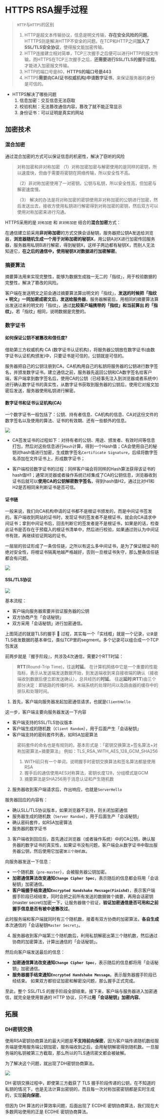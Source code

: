 # HTTPS RSA握手过程

> `HTTP`与`HTTPS`的区别
> 1. HTTP是超文本传输协议，信息是明文传输，**存在安全风险的问题**。HTTTPS则是解决HTTP不安全的问题。在TCP和HTTP之间**加入了SSL/TLS安全协议**，使得报文能加密传输。
> 2. HTTP连接建立相对简单，TCP三次握手之后便可以进行HTTP的报文传输，而HTTPS在TCP三次握手之后，**还需要进行SSL/TLS的握手过程**，才能进入加密报文传输。
> 3. HTTP的端口号是80，**HTTPS的端口号是443**
> 4. HTTPS**需要向CA(证书权威机构)申请数字证书**，来保证服务器的身份是可信的。

- HTTPS解决了哪些问题
	1. 信息加密：交互信息无法窃取
	2. 校验机制：无法篡改通信内容，篡改了就不能正常显示
	3. 身份证书：可以证明是真实的网站

## 加密技术

### 混合加密

通过混合加密的方式可以保证信息的机密性，解决了窃听的风险

> 对称加密和非对称加密
> （1）对称加密加密与解密使用的是同样的密钥，所以速度快，但由于需要将密钥在网络传输，所以安全性不高。
> 
> （2）非对称加密使用了一对密钥，公钥与私钥，所以安全性高，但加密与解密速度慢。
> 
> （3） 解决的办法是将对称加密的密钥使用非对称加密的公钥进行加密，然后发送出去，接收方使用私钥进行解密得到对称加密的密钥，然后双方可以使用对称加密来进行沟通。

HTTPS采用的是 `对称加密` 和 `非对称加密` 结合的**混合加密**方式：

在通信建立前采用**非对称加密**的方式交换会话秘钥，服务器把公钥A发送给浏览器，**浏览器随机生成一个用于对称加密的秘钥X**，用公钥A对X进行加密传回服务器，服务器用私钥B进行解密，得到秘钥X，这样子两边都有秘钥X，而别人无法知道它，**在之后的通信中，使用秘钥X对数据进行加密解密**。

### 摘要算法

摘要算法用来实现完整性，能够为数据生成独一无二的「指纹」，用于校验数据的完整性，解决了篡改的⻛险。

客户端在发送明文之前会通过摘要算法算出明文的「指纹」，**发送的时候把「指纹 + 明文」一同加密成密文后，发送给服务器**，服务器解密后，用相同的摘要算法算出发送过来的明文的「指纹」，通过**比较客户端携带的「指纹」和当前算出 的「指纹」**，若「指纹」相同，说明数据是完整的。

### 数字证书

#### 如何保证公钥不被篡改和信任度?

借助第三方权威机构 CA (数字证书认证机构)，将服务器公钥放在数字证书(由数字证书认证机构颁发)中，只要证书是可信的，公钥就是可信的。

服务器把自己的公钥注册到CA，CA机构用自己的私钥将服务器的公钥进行数字签名，并颁发数字证书。建立通信之前，服务器先返回公钥和CA数字签名给客户端，客户端拿到数字签名后，使用CA的公钥（已经事先注入到浏览器或者系统中）进行确认数字证书的真实性，从数字证书获取到服务器的公钥后，使用它对报文加密后发送，服务器使用私钥进行解密。

#### **数字证书**和**证书认证机构(CA)**
一个数字证书一般包括了：公钥、持有者信息、CA机构的信息、CA对这份文件的数字签名以及使用的算法、证书的有效期、还有一些额外的信息。

  ![](https://cdn.jsdelivr.net/gh/Merlin218/image-storage/picGo/202203181106175.png)

- CA签发证书的过程如下：对持有者的公钥、用途、颁发者、有效时间等信息打包，然后对这些信息进行`Hash`计算，得到一个Hash值；CA会使用自己的秘钥对hash值进行加密，生成数字签名`Certificate Signature`，后续将数字签名添加在文件证书上，形成数字证书；

- 客户端校验数字证书的过程：同样客户端会将同样的Hash算法获得该证书的hash值H1；通常浏览器或者操作系统已经集成了CA的公钥信息，浏览器收到证书后就可以**使用CA的公钥解密数字签名**，得到hash值H2，通过比对H1和H2是否相同来判断证书是否可信。

#### 证书链

一般来说，我们向CA机构申请的证书都不是根证书颁发的，而是中间证书签发的。客户端收到网站的证书时，发现证书的签发者不是根证书，就会向CA请求中间证书；拿到中间证书后，回去判断它的签发者是不是根证书，如果是的话，检查此证书是否存在于预载入的根证书清单中，然后进行校验，如果通过则认为中间证书有效，再继续验证网站的证书。

一层层的验证形成了一条信任链，之所以有这么多中间证书，是为了保证根证书的绝对安全性，将根证书隔离地越严格越好，否则一旦根证书失守，那么整条信任链都会有问题。

![](https://cdn.jsdelivr.net/gh/Merlin218/image-storage/picGo/202203181132782.png)

#### SSL/TLS协议

![](https://cdn.jsdelivr.net/gh/Merlin218/image-storage/picGo/202203180007355.png)

基本流程：
- 客户端向服务器索要并验证服务器的公钥
- 双方协商产生「会话秘钥」
- 双方采用「会话秘钥」进行加密通信。

上图简述的就是TLS的握手 🤝 过程，其实每一个「实线框」就是一个记录，`记录`是TLS收发数据的基本单位，类似TCP里的segment。多个记录可以组合成一个TCP包发送

前两步就是『握手阶段』，共涉及4次通信，需要2个RTT时延：

> **RTT**(Round-Trip Time)，往返**时延**。 在计算机网络中它是一个重要的性能指标，表示从发送端发送数据开始，到发送端收到来自接收端的确认（接收端收到数据后便立即发送确认），总共经历的**时延**。 往返**延时**(**RTT**)由三个部分决定：即链路的传播时间、末端系统的处理时间以及路由器的缓存中的排队和处理时间。

1. 首先，客户端向服务器发起加密通信请求，也就是`ClientHello`

这一步，客户端主要向服务器发送一下内容
- 客户端支持的SSL/TLS协议版本
- 客户端生成的随机数（`Client Random`），用于后面产生「会话秘钥」
- 客户端支持的密码套件列表，如RSA加密算法

> 密码套件的命名也是有规则的，基本形式是：「密钥交换算法+签名算法+对称加密算法+摘要算法」
> 例如：TLS_RSA_WITH_AES_128_GCM_SHA256
> 1. WITH前只有一个单词，说明握手时密钥交换算法和签名算法都是使用RSA
> 2. 握手后的通信使用AES对称算法，密钥长度128，分组模式是GCM
> 3. 摘要算法是SHA256用于消息认证和产生随机数

2. 服务器收到客户端请求后，作出响应，也就是`ServerHello`

服务器回应的内容有：
- 确认SLL/TLS协议版本，如果浏览器不支持，则关闭加密通信
- 服务器生成的随机数（`Server Random`），用于后面生产「会话秘钥」
- 确认密码套件，如RSA加密算法
- 服务器的数字证书

3. 客户端收到回应后，首先通过浏览器（或者操作系统）中的CA公钥，确认服务器的数字证书的真实性，如果证书没有问题，客户端会从数字证书中取出服务器公钥，然后使用它加密`第三个随机数`。

向服务器发送一下信息：
- 一个随机数（`pre-master`），会被服务器公钥加密。
- **加密通信算法改变通知`Change Cipher Spec`**，表示随后的信息都会将用「会话秘钥」加密通信。
- **客户端握手结束通知`Encrypted Handshake Message(Finishd)`**，表示客户端握手阶段已经结束，同时会把之前所有发送的数据做个摘要，再用会话密钥(master secret)加密一下，让服务器做个验证，**验证加密通信是否可用和之前握手信息是否有被中途篡改过**。

此时服务端和客户端就同时有三个随机数，接着有双方协商的加密算法，**各自生成**本次通信的「会话秘钥`Master Secret`」。

4. 服务器收到客户端第三个随机数后，利用私钥解密出第三个随机数，然后通过协商的加密算法，计算出通信的「会话秘钥」。

然后向客户端发送最后的信息：
- **加密通信算法改变通知`Change Cipher Spec`**，表示随后的信息都将用「会话秘钥」加密通信。
- **服务器握手结束通知`Encrypted Handshake Message`**。表示服务器握手阶段已经结束。 如果双方都验证加密和解密没问题，那么握手正式完成。

至此，整个 SSL/TLS 的握手阶段全部结束。接下来，客户端与服务器进入加密通信，就完全是使用普通的 HTTP 协议，只不过**用「会话秘钥」加密内容**。

## 拓展

### DH密钥交换

使用RSA密钥协商算法的最大问题是**不支持前向保密**，因为客户端传递随机数给服务端是使用服务端公钥加密，服务端收到之后，会用秘钥解密得到随机数。一旦服务端的私钥被第三方截取，那么所以的TLS通讯密文都会被破解。

为了解决这个问题，就出现了DH密钥协商算法。

![](https://cdn.jsdelivr.net/gh/Merlin218/image-storage/picGo/202203181222044.png)

DH 密钥交换过程中，即使第三方截获了 TLS 握手阶段传递的公钥，在不知道的私钥的情况下，也是无法计算出密钥的，而且每一次对称加密密钥都是实时生成的，实现**前向保密**。

但因为 DH 算法的计算效率问题，后面出现了 ECDHE 密钥协商算法，我们现在大多数网站使用的正是 ECDHE 密钥协商算法。